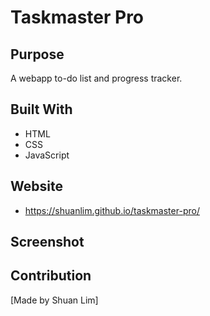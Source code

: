 # Taskmaster Pro

## Purpose

A webapp to-do list and progress tracker.

## Built With 
 
- HTML
- CSS
- JavaScript 

## Website

- https://shuanlim.github.io/taskmaster-pro/

## Screenshot



## Contribution

[Made by Shuan Lim]
